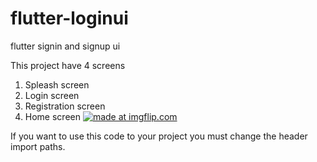 # flutter-loginui
flutter signin and signup ui

This project have 4 screens
1) Spleash screen
2) Login screen
3) Registration screen
4) Home screen
<a href="https://imgflip.com/embed/4g8mj0"><img src="https://imgflip.com/gif/4g8mj0.gif" title="made at imgflip.com"/></a>


If you want to use this code to your project you must change the header import paths.
